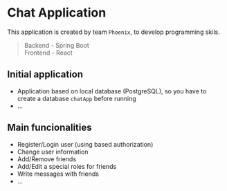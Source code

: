 # Chat Application

This application is created by team `Phoenix`, to develop programming skils.
> Backend - Spring Boot \
> Frontend - React

## Initial application

- Application based on local database (PostgreSQL), so you have to create a database `chatApp` before running
- ...

## Main funcionalities

- Register/Login user (using based authorization)
- Change user information
- Add/Remove friends
- Add/Edit a special roles for friends
- Write messages with friends
- ...
